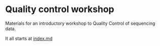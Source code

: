 # Quality control workshop

Materials for an introductory workshop to Quality Control of sequencing data.

It all starts at [index.md](index.md)
